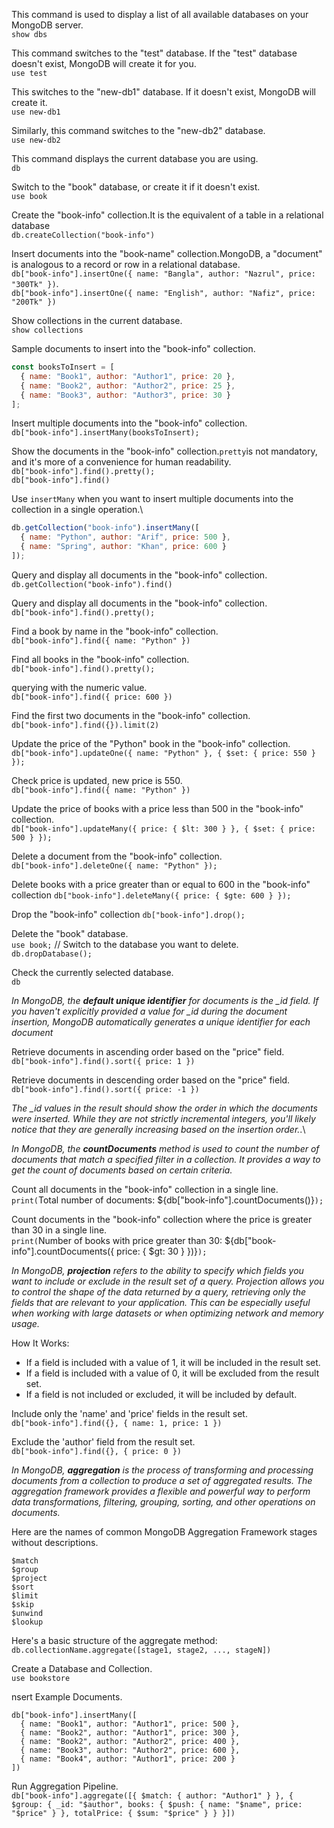 This command is used to display a list of all available databases on your MongoDB server.\
`show dbs`

This command switches to the "test" database. If the "test" database doesn't exist, MongoDB will create it for you.\
`use test` 

This switches to the "new-db1" database. If it doesn't exist, MongoDB will create it.\
`use new-db1` 

Similarly, this command switches to the "new-db2" database.\
`use new-db2` 

 This command displays the current database you are using.\
`db`

Switch to the "book" database, or create it if it doesn't exist.\
`use book`  

Create the "book-info" collection.It is the equivalent of a table in a relational database\
`db.createCollection("book-info")`  

Insert documents into the "book-name" collection.MongoDB, a "document" is analogous to a record or row in a relational database.\
`db["book-info"].insertOne({ name: "Bangla", author: "Nazrul", price: "300Tk" })`.\
`db["book-info"].insertOne({ name: "English", author: "Nafiz", price: "200Tk" })`

Show collections in the current database.\
`show collections`

Sample documents to insert into the "book-info" collection.
```javascript
const booksToInsert = [
  { name: "Book1", author: "Author1", price: 20 },
  { name: "Book2", author: "Author2", price: 25 },
  { name: "Book3", author: "Author3", price: 30 }
];
```
Insert multiple documents into the "book-info" collection.\
`db["book-info"].insertMany(booksToInsert);`

Show the documents in the "book-info" collection.`pretty`is not mandatory, and it's more of a convenience for human readability.\
`db["book-info"].find().pretty();`\
`db["book-info"].find()`

Use `insertMany` when you want to insert multiple documents into the collection in a single operation.\

```javascript
db.getCollection("book-info").insertMany([
  { name: "Python", author: "Arif", price: 500 },
  { name: "Spring", author: "Khan", price: 600 }
]);
```
Query and display all documents in the "book-info" collection.\
`db.getCollection("book-info").find()`

Query and display all documents in the "book-info" collection.\
`db["book-info"].find().pretty();`

Find a book by name in the "book-info" collection.\
`db["book-info"].find({ name: "Python" })`

Find all books in the "book-info" collection.\
`db["book-info"].find().pretty();`

querying with the numeric value.\
`db["book-info"].find({ price: 600 })`

Find the first two documents in the "book-info" collection.\
`db["book-info"].find({}).limit(2)`

Update the price of the "Python" book in the "book-info" collection.\
`db["book-info"].updateOne({ name: "Python" }, { $set: { price: 550 } });`

Check price is updated, new price is 550.\
`db["book-info"].find({ name: "Python" })`

Update the price of books with a price less than 500 in the "book-info" collection.\
`db["book-info"].updateMany({ price: { $lt: 300 } }, { $set: { price: 500 } });`

Delete a document from the "book-info" collection.\
`db["book-info"].deleteOne({ name: "Python" });`

Delete books with a price greater than or equal to 600 in the "book-info" collection
`db["book-info"].deleteMany({ price: { $gte: 600 } });`

Drop the "book-info" collection
`db["book-info"].drop();`

Delete the "book" database.\
`use book;`  // Switch to the database you want to delete.\
`db.dropDatabase();`

Check the currently selected database.\
`db`

*In MongoDB, the **default unique identifier** for documents is the _id field. If you haven't explicitly provided a value for _id during the document insertion, MongoDB automatically generates a unique identifier for each document*

Retrieve documents in ascending order based on the "price" field.\
`db["book-info"].find().sort({ price: 1 })`

Retrieve documents in descending order based on the "price" field.\
`db["book-info"].find().sort({ price: -1 })`

*The *_id* values in the result should show the order in which the documents were inserted. While they are not strictly incremental integers, you'll likely notice that they are generally increasing based on the insertion order.*.\

*In MongoDB, the **countDocuments** method is used to count the number of documents that match a specified filter in a collection. It provides a way to get the count of documents based on certain criteria.*

Count all documents in the "book-info" collection in a single line.\
`print(`Total number of documents: ${db["book-info"].countDocuments()}`);`

Count documents in the "book-info" collection where the price is greater than 30 in a single line.\
`print(`Number of books with price greater than 30: ${db["book-info"].countDocuments({ price: { $gt: 30 } })}`);`


*In MongoDB, **projection** refers to the ability to specify which fields you want to include or exclude in the result set of a query. Projection allows you to control the shape of the data returned by a query, retrieving only the fields that are relevant to your application. This can be especially useful when working with large datasets or when optimizing network and memory usage.*

How It Works:
* If a field is included with a value of 1, it will be included in the result set.
* If a field is included with a value of 0, it will be excluded from the result set.
* If a field is not included or excluded, it will be included by default.

Include only the 'name' and 'price' fields in the result set.\
`db["book-info"].find({}, { name: 1, price: 1 })`

Exclude the 'author' field from the result set.\
`db["book-info"].find({}, { price: 0 })`

*In MongoDB, **aggregation** is the process of transforming and processing documents from a collection to produce a set of aggregated results. The aggregation framework provides a flexible and powerful way to perform data transformations, filtering, grouping, sorting, and other operations on documents.*

Here are the names of common MongoDB Aggregation Framework stages without descriptions.
```
$match
$group
$project
$sort
$limit
$skip
$unwind
$lookup
```

Here's a basic structure of the aggregate method:\
`db.collectionName.aggregate([stage1, stage2, ..., stageN])`

Create a Database and Collection.\
`use bookstore`

nsert Example Documents.
```
db["book-info"].insertMany([
  { name: "Book1", author: "Author1", price: 500 },
  { name: "Book2", author: "Author1", price: 300 },
  { name: "Book2", author: "Author2", price: 400 },
  { name: "Book3", author: "Author2", price: 600 },
  { name: "Book4", author: "Author1", price: 200 }
])
```
Run Aggregation Pipeline.\
`db["book-info"].aggregate([{ $match: { author: "Author1" } }, { $group: { _id: "$author", books: { $push: { name: "$name", price: "$price" } }, totalPrice: { $sum: "$price" } } }])`